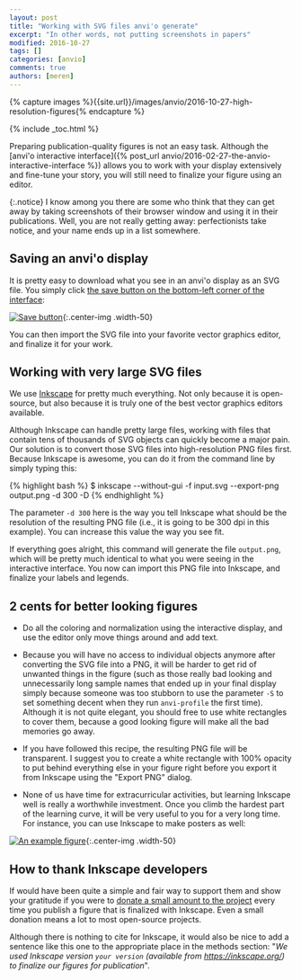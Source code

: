 ```yaml
---
layout: post
title: "Working with SVG files anvi'o generate"
excerpt: "In other words, not putting screenshots in papers"
modified: 2016-10-27
tags: []
categories: [anvio]
comments: true
authors: [meren]
---
```


{% capture images %}{{site.url}}/images/anvio/2016-10-27-high-resolution-figures{% endcapture %}

{% include _toc.html %}

Preparing publication-quality figures is not an easy task. Although the [anvi'o interactive interface]({% post_url anvio/2016-02-27-the-anvio-interactive-interface %}) allows you to work with your display extensively and fine-tune your story, you will still need to finalize your figure using an editor.

{:.notice}
I know among you there are some who think that they can get away by taking screenshots of their browser window and using it in their publications. Well, you are not really getting away: perfectionists take notice, and your name ends up in a list somewhere.

## Saving an anvi'o display

It is pretty easy to download what you see in an anvi'o display as an SVG file. You simply click [the save button on the bottom-left corner of the interface](http://anvi-server.org/public/meren/demo):

[![Save button]({{images}}/save-button.png)]({{images}}/save-button.png){:.center-img .width-50}

You can then import the SVG file into your favorite vector graphics editor, and finalize it for your work.

## Working with very large SVG files

We use [Inkscape](https://inkscape.org/en/) for pretty much everything. Not only because it is open-source, but also because it is truly one of the best vector graphics editors available.

Although Inkscape can handle pretty large files, working with files that contain tens of thousands of SVG objects can quickly become a major pain. Our solution is to convert those SVG files into high-resolution PNG files first. Because Inkscape is awesome, you can do it from the command line by simply typing this:

{% highlight bash %}
$ inkscape --without-gui -f input.svg --export-png output.png -d 300 -D
{% endhighlight %}

The parameter `-d 300` here is the way you tell Inkscape what should be the resolution of the resulting PNG file (i.e., it is going to be 300 dpi in this example). You can increase this value the way you see fit. 

If everything goes alright, this command will generate the file `output.png`, which will be pretty much identical to what you were seeing in the interactive interface. You now can import this PNG file into Inkscape, and finalize your labels and legends.

## 2 cents for better looking figures

* Do all the coloring and normalization using the interactive display, and use the editor only move things around and add text.

* Because you will have no access to individual objects anymore after converting the SVG file into a PNG, it will be harder to get rid of unwanted things in the figure (such as those really bad looking and unnecessarily long sample names that ended up in your final display simply because someone was too stubborn to use the parameter `-S` to set something decent when they run `anvi-profile` the first time). Although it is not quite elegant, you should free to use white rectangles to cover them, because a good looking figure will make all the bad memories go away.

* If you have followed this recipe, the resulting PNG file will be transparent. I suggest you to create a white rectangle with 100% opacity to put behind everything else in your figure right before you export it from Inkscape using the "Export PNG" dialog.

* None of us have time for extracurricular activities, but learning Inkscape well is really a worthwhile investment. Once you climb the hardest part of the learning curve, it will be very useful to you for a very long time. For instance, you can use Inkscape to make posters as well: 

[![An example figure]({{site.url}}/files/eren-isme-poster-72dpi.png)]({{site.url}}/files/eren-isme-poster-72dpi.png){:.center-img .width-50}

## How to thank Inkscape developers

If would have been quite a simple and fair way to support them and show your gratitude if you were to [donate a small amount to the project](https://inkscape.org/en/support-us/donate/) every time you publish a figure that is finalized with Inkscape. Even a small donation means a lot to most open-source projects.

Although there is nothing to cite for Inkscape, it would also be nice to add a sentence like this one to the appropriate place in the methods section: "*We used Inkscape version `your version` (available from https://inkscape.org/) to finalize our figures for publication*".